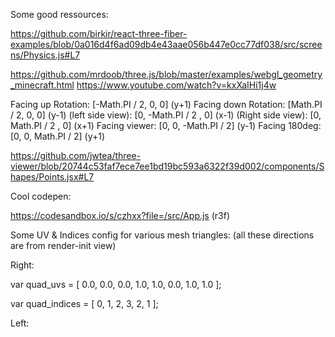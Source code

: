 Some good ressources:

https://github.com/birkir/react-three-fiber-examples/blob/0a016d4f6ad09db4e43aae056b447e0cc77df038/src/screens/Physics.js#L7

https://github.com/mrdoob/three.js/blob/master/examples/webgl_geometry_minecraft.html
https://www.youtube.com/watch?v=kxXaIHi1j4w

Facing up Rotation: [-Math.PI / 2, 0, 0] (y+1)
Facing down Rotation: [Math.PI / 2, 0, 0] (y-1)
(left side view): [0, -Math.PI / 2 , 0] (x-1)
(Right side view): [0, Math.PI / 2 , 0] (x+1)
Facing viewer: [0, 0, -Math.PI / 2] (y-1)
 Facing 180deg: [0, 0, Math.PI / 2] (y+1)

https://github.com/jwtea/three-viewer/blob/20744c53faf7ece7ee1bd19bc593a6322f39d002/components/Shapes/Points.jsx#L7

Cool codepen:

https://codesandbox.io/s/czhxx?file=/src/App.js (r3f)

Some UV & Indices config for various mesh triangles: (all these directions are from render-init view)

Right:

  var quad_uvs =
  [
  0.0, 0.0,
  0.0, 1.0,
  1.0, 0.0,
  1.0, 1.0
  ];
  
var quad_indices =
  [
  0, 1, 2, 3, 2, 1
  ];

Left:
